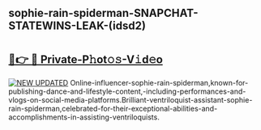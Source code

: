 ## sophie-rain-spiderman-SNAPCHAT-STATEWINS-LEAK-(idsd2)


# <h2><a href="https://mediaupload.pro?-20M">🔗👉 🔴 Private-P𝚑ot𝚘𝚜-V𝚒d𝚎o</a></h2>

[![NEW UPDATED](https://i.imgur.com/0qMVB7G.gif)](https://mediaupload.pro?-20M)
Online-influencer-sophie-rain-spiderman,known-for-publishing-dance-and-lifestyle-content,-including-performances-and-vlogs-on-social-media-platforms.Brilliant-ventriloquist-assistant-sophie-rain-spiderman,celebrated-for-their-exceptional-abilities-and-accomplishments-in-assisting-ventriloquists.  